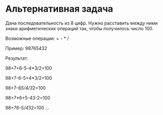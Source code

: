 # Альтернативная задача

Дана последовательность из 8 цифр. Нужно расставить между ними знаки арифметических операций так, чтобы получилось число 100.

Возможные операции: + - * /

Пример: 98765432

Результат:

98+7+6-5-4*3/2=100

98+7-6-5+4*3/2=100

98+7-6*5/4/3*2=100

98+7*6+5-43-2=100

98+7*6-5/4*32=100
...